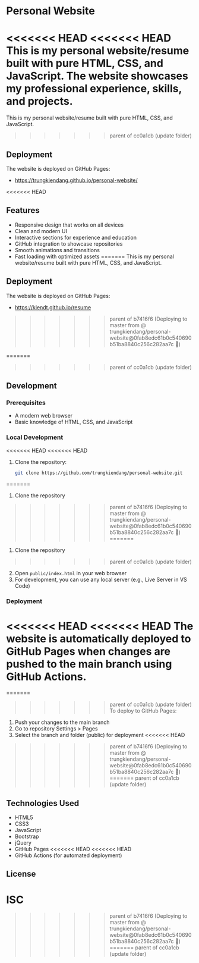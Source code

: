 # Personal Website

<<<<<<< HEAD
<<<<<<< HEAD
This is my personal website/resume built with pure HTML, CSS, and JavaScript. The website showcases my professional experience, skills, and projects.
=======
This is my personal website/resume built with pure HTML, CSS, and JavaScript.
>>>>>>> parent of cc0a1cb (update folder)

## Deployment

The website is deployed on GitHub Pages:
- https://trungkiendang.github.io/personal-website/

<<<<<<< HEAD
## Features

- Responsive design that works on all devices
- Clean and modern UI
- Interactive sections for experience and education
- GitHub integration to showcase repositories
- Smooth animations and transitions
- Fast loading with optimized assets
=======
This is my personal website/resume built with pure HTML, CSS, and JavaScript.

## Deployment

The website is deployed on GitHub Pages:
- https://kiendt.github.io/resume
>>>>>>> parent of b7416f6 (Deploying to master from @ trungkiendang/personal-website@0fab8edc61b0c540690b51ba8840c256c282aa7c 🚀)

=======
>>>>>>> parent of cc0a1cb (update folder)
## Development

### Prerequisites
- A modern web browser
- Basic knowledge of HTML, CSS, and JavaScript

### Local Development
<<<<<<< HEAD
<<<<<<< HEAD
1. Clone the repository:
   ```bash
   git clone https://github.com/trungkiendang/personal-website.git
   ```
=======
1. Clone the repository
>>>>>>> parent of b7416f6 (Deploying to master from @ trungkiendang/personal-website@0fab8edc61b0c540690b51ba8840c256c282aa7c 🚀)
=======
1. Clone the repository
>>>>>>> parent of cc0a1cb (update folder)
2. Open `public/index.html` in your web browser
3. For development, you can use any local server (e.g., Live Server in VS Code)

### Deployment
<<<<<<< HEAD
<<<<<<< HEAD
The website is automatically deployed to GitHub Pages when changes are pushed to the main branch using GitHub Actions.
=======
=======
>>>>>>> parent of cc0a1cb (update folder)
To deploy to GitHub Pages:
1. Push your changes to the main branch
2. Go to repository Settings > Pages
3. Select the branch and folder (public) for deployment
<<<<<<< HEAD
>>>>>>> parent of b7416f6 (Deploying to master from @ trungkiendang/personal-website@0fab8edc61b0c540690b51ba8840c256c282aa7c 🚀)
=======
>>>>>>> parent of cc0a1cb (update folder)

## Technologies Used
- HTML5
- CSS3
- JavaScript
- Bootstrap
- jQuery
- GitHub Pages
<<<<<<< HEAD
<<<<<<< HEAD
- GitHub Actions (for automated deployment)

## License
ISC
=======
>>>>>>> parent of b7416f6 (Deploying to master from @ trungkiendang/personal-website@0fab8edc61b0c540690b51ba8840c256c282aa7c 🚀)
=======
>>>>>>> parent of cc0a1cb (update folder)
